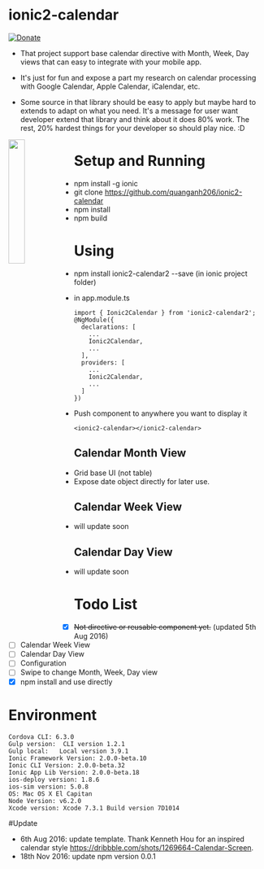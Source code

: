 # ionic2-calendar

[![Donate](https://www.paypalobjects.com/en_US/i/btn/btn_donate_LG.gif)](https://www.paypal.com/cgi-bin/webscr?cmd=_donations&business=quanganh%40aiti%2ecom%2evn&lc=VN&item_name=Ionic2%20Calendar&item_number=ionic2calendar&no_note=0&currency_code=USD&bn=PP%2dDonationsBF%3abtn_donateCC_LG%2egif%3aNonHostedGuest)

- That project support base calendar directive with Month, Week, Day views that can easy to integrate with your mobile app.

- It's just for fun and expose a part my research on calendar processing with Google Calendar, Apple Calendar, iCalendar, etc.

- Some source in that library should be easy to apply but maybe hard to extends to adapt on what you need. It's a message for user want developer extend that library and think about it does 80% work. The rest, 20% hardest things for your developer so should play nice. :D

<img src="http://i1320.photobucket.com/albums/u521/quanganh206/Screen%20Shot%202016-08-06%20at%202.23.53%20PM_zpsgzcpcusf.png" align="left" width="25%"/>

# Setup and Running 
- npm install -g ionic
- git clone https://github.com/quanganh206/ionic2-calendar
- npm install 
- npm build 

# Using 
- npm install ionic2-calendar2 --save (in ionic project folder)

- in app.module.ts

```
import { Ionic2Calendar } from 'ionic2-calendar2';
@NgModule({
  declarations: [
    ...
    Ionic2Calendar,
    ...
  ],
  providers: [
    ...
    Ionic2Calendar,
    ...
  ]
})
```

- Push component to anywhere you want to display it

```
<ionic2-calendar></ionic2-calendar>
```

## Calendar Month View 
- Grid base UI (not table)
- Expose date object directly for later use.

## Calendar Week View
- will update soon

## Calendar Day View 
- will update soon

# Todo List
- [x] ~~Not directive or reusable component yet.~~ (updated 5th Aug 2016)
- [ ] Calendar Week View
- [ ] Calendar Day View
- [ ] Configuration
- [ ] Swipe to change Month, Week, Day view
- [x] npm install and use directly  

# Environment 
```
Cordova CLI: 6.3.0
Gulp version:  CLI version 1.2.1
Gulp local:   Local version 3.9.1
Ionic Framework Version: 2.0.0-beta.10
Ionic CLI Version: 2.0.0-beta.32
Ionic App Lib Version: 2.0.0-beta.18
ios-deploy version: 1.8.6 
ios-sim version: 5.0.8 
OS: Mac OS X El Capitan
Node Version: v6.2.0
Xcode version: Xcode 7.3.1 Build version 7D1014
```

#Update 
- 6th Aug 2016:   update template. Thank Kenneth Hou for an inspired calendar style https://dribbble.com/shots/1269664-Calendar-Screen.
- 18th Nov 2016:  update npm version 0.0.1


